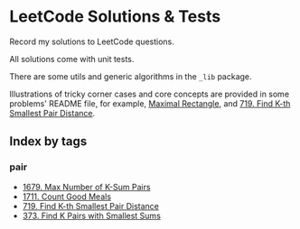 # LeetCode Solutions & Tests

Record my solutions to LeetCode questions.

All solutions come with unit tests.

There are some utils and generic algorithms in the `_lib` package.

Illustrations of tricky corner cases and core concepts are provided in some problems' README file,
for example, [Maximal Rectangle](./src/maximal_rectangle),
and [719. Find K-th Smallest Pair Distance](./src/find_kth_smallest_pair_distance).

## Index by tags

### pair

- [1679. Max Number of K-Sum Pairs](./src/max_number_of_k_sum_pairs_1679)
- [1711. Count Good Meals](./src/count_good_meals_1711)
- [719. Find K-th Smallest Pair Distance](./src/find_kth_smallest_pair_distance)
- [373. Find K Pairs with Smallest Sums](./src/find_k_pairs_with_smallest_sums)
